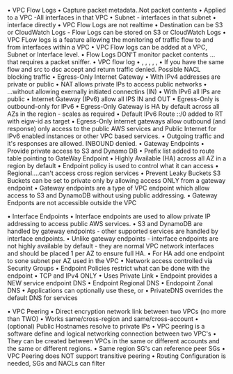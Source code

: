 •	VPC Flow Logs
•	Capture packet metadata..Not packet contents
•	Applied to a VPC -All interfaces in that VPC
•	Subnet - interfaces in that subnet
•	interface directly
•	VPC Flow Logs are not realtime
•	Destination can be S3 or CloudWatch Logs - Flow Logs can be stored on S3 or CloudWatch Logs
•	VPC FLow logs is a feature allowing the monitoring of traffic flow to and from interfaces within a VPC
•	VPC Flow logs can be added at a VPC, Subnet or Interface level.
•	Flow Logs DON'T monitor packet contents ... that requires a packet sniffer.
•	VPC flow log
•	<srcaddr>, <destination>, <srcport>, <dstport>, <protocol>, <action>
•	If you have the same flow and src to dsc accept and return traffic denied.  Possible NACL blocking traffic
•	Egress-Only Internet Gateway
•	With IPv4 addresses are private or public
•	NAT allows private IPs to access public networks
•	...without allowing exernally initiated connectins (IN)
•	With IPv6 all IPs are public
•	Internet Gateway (IPv6) allow all IPS IN and OUT
•	Egress-Only is outbound-only for IPv6
•	Egress-Only Gateway is HA by default across all AZs in the region - scales as required
•	Default IPv6 Route ::/0 added to RT with eigw-id as target
•	Egress-Only internet gateways allow outbound (and response) only access to the public AWS services and Public Internet for IPv6 enabled instances or other VPC based services.
•	Outgoing traffic and it's responses are allowed.  INBOUND denied.
•	Gateway Endpoints
•	Provide private access to S3 and Dynamo DB
•	Prefix list added to route table pointing to GateWay Endpoint
•	Highly Available (HA) across all AZ in a region by default
•	Endpoint policy is used to control what it can access
•	Regional....can't access cross region services
•	Prevent Leaky Buckets S3 Buckets can be set to private only by allowing access ONLY from a gateway endpoint
•	Gateway endpoints are a type of VPC endpoint which allow access to S3 and DynamoDB without using public addressing.
•	Gateway Endponts are not accessible outside the VPC




•	Interface Endpoints
•	Interface endpoints are used to allow private IP addressing to access public AWS services.
•	S3 and DynamoDB are handled by gateway endpoints - other supported services are handled by interface endpoints.
•	Unlike gateway endpoints - interface endpoints are not highly available by default - they are normal VPC network interfaces and should be placed 1 per AZ to ensure full HA.
•	For HA add one endpoint to sone subnet per AZ used in the VPC
•	Network access controlled via Security Groups
•	Endpoint Policies restrict what can be done with the endpoint
•	TCP and IPv4 ONLY
•	Uses Private Link
•	Endpoint provides a NEW service endpoint DNS
•	Endpoint Regional DNS
•	Endopoint Zonal DNS
•	Applications can optionally use these, or
•	PrivateDNS overrides the default DNS for services

•	VPC Peering
•	Direct encryption network link between two VPCs (no more than TWO)
•	Works same/cross-region and same/cross-account
•	(optional) Public Hostnames resolve to private IPs
•	VPC peering is a software define and logical networking connection between two VPC's
•	They can be created between VPCs in the same or different accounts and the same or different regions.
•	Same region SG's can reference peer SGs
•	VPC Peering does NOT support transitive peering
•	Routing Configuration is needed, SGs and NACLs can filter




